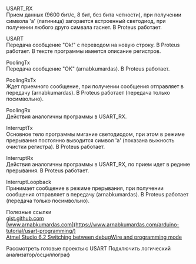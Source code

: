
USART_RX <br>
Прием данных (9600 бит/с, 8 бит, без бита четности), при получении символа 'a' (латиница) загорается встроенный светодиод, при получении любого друго симвала гаснет. В Proteus работает. <br>  

USART <br>
Передача сообщение "Ok!" с переводом на новую строку. В Proteus работает. В тексте программы имеется описание регистров. <br>  

PoolingTx <br>
Передача сообщение "OK" (arnabkumardas). В Proteus работает.  <br>

PoolingRxTx <br>
Ждет приемного сообщение, при получении сообщения отправляет в передачу (arnabkumardas). В Proteus работает (передача только посимвольно).  <br>  

PoolingRx <br>
Действия аналогичны программы в USART_RX.<br>

InterruptTx<br>
Основное тело программы мигание светодиодом, при этом в режиме прерывания постоянно выводится символ 'a' (показана выжность очистки регистра). В Proteus работает.  <br>

InterruptRx<br>
Действия аналогичны программы в USART_RX, по прием идет в редиме прерывания. В Proteus работает.  <br>

InterruptLoopback<br>
Принимает сообщение в режиме прерывания, при получении сообщения отправляет в передачу (arnabkumardas). В Proteus работает (передача только посимвольно).  <br> 



Полезные ссылки <br> 
[gist.github.com](https://gist.github.com/lrvdijk/803189) <br>
[www.arnabkumardas.com](https://www.arnabkumardas.com/arduino-tutorial/usart-programming/) <br>
[Atmel Studio 6.2 Switching between debugWire and programming mode](https://www.youtube.com/watch?v=xJKoc_TI2sw)<br>

Рассмотреть готовые проекты с USART
Подключить логический анализатор/осциллограф
